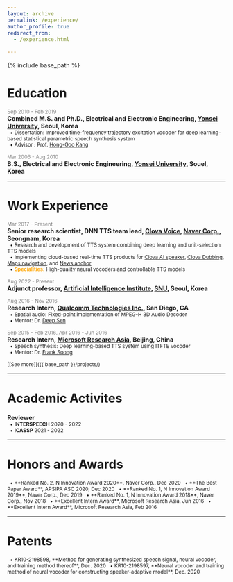 ```yaml
---
layout: archive
permalink: /experience/
author_profile: true
redirect_from: 
  - /experience.html

---
```


{% include base_path %}

# Education
<span style="color:gray"><small>Sep 2010 - Feb 2019</small></span>  
**Combined M.S. and Ph.D., Electrical and Electronic Engineering, [Yonsei University](https://www.yonsei.ac.kr/en_sc/index.jsp), Seoul, Korea**  
<small>
  &nbsp;&nbsp;&bull; Dissertation: Improved time-frequency trajectory excitation vocoder for deep learning-based statistical parametric speech synthesis system  
  &nbsp;&nbsp;&bull; Advisor : Prof. [Hong-Goo Kang](http://dsp.yonsei.ac.kr/)  
</small>

<span style="color:gray"><small>Mar 2006 - Aug 2010</small></span>  
**B.S., Electrical and Electronic Engineering, [Yonsei University](https://www.yonsei.ac.kr/en_sc/index.jsp), Souel, Korea**  

***
# Work Experience
<span style="color:gray"><small>Mar 2017 - Present</small></span>  
**Senior research scientist, DNN TTS team lead, [Clova Voice](https://clova.ai/ko), [Naver Corp.](https://www.navercorp.com/en), Seongnam, Korea**  
<small>
  &nbsp;&nbsp;&bull; Research and development of TTS system combining deep learning and unit-selection TTS models  
  &nbsp;&nbsp;&bull; Implementing cloud-based real-time TTS products for [Clova AI speaker](https://blog.naver.com/clova_ai/221409341851), [Clova Dubbing](https://clovadubbing.naver.com/), [Maps navigation](https://blog.naver.com/naver_map/222109060982), and [News anchor](https://blog.naver.com/clova_ai/221981676372)   
  &nbsp;&nbsp;&bull; **<strong style="color:orange">Specialities:</strong>** High-quality neural vocoders and controllable TTS models  
</small>

<span style="color:gray"><small>Aug 2022 - Present</small></span>  
**Adjunct professor, [Artificial Intelligence Institute](https://aiis.snu.ac.kr/eng/), [SNU](https://en.snu.ac.kr/index.html), Seoul, Korea**  

<span style="color:gray"><small>Aug 2016 - Nov 2016</small></span>  
**Research Intern, [Qualcomm Technologies Inc.](https://www.qualcomm.com/company?#about), San Diego, CA**  
<small>
  &nbsp;&nbsp;&bull; Spatial audio: Fixed-point implementation of MPEG-H 3D Audio Decoder  
  &nbsp;&nbsp;&bull; Mentor: Dr. [Deep Sen](https://www.researchgate.net/profile/Deep-Sen)  
</small>

<span style="color:gray"><small>Sep 2015 - Feb 2016, Apr 2016 - Jun 2016</small></span>  
**Research Intern, [Microsoft Research Asia](https://www.microsoft.com/en-us/research/lab/microsoft-research-asia/), Beijing, China**  
<small>
  &nbsp;&nbsp;&bull; Speech synthesis: Deep learning-based TTS system using ITFTE vocoder  
  &nbsp;&nbsp;&bull; Mentor: Dr. [Frank Soong](https://www.researchgate.net/profile/Frank-Soong)  
</small>

<small>[[See more]]({{ base_path }}/projects/)</small>  

***
# Academic Activites
**Reviewer**  
<small>
  &nbsp;&nbsp;&bull; **INTERSPEECH** 2020 - 2022  
  &nbsp;&nbsp;&bull; **ICASSP** 2021 - 2022  
</small>

***
# Honors and Awards
<small>
  &nbsp;&nbsp;&bull; **Ranked No. 2, N Innovation Award 2020**, Naver Corp., Dec 2020  
  &nbsp;&nbsp;&bull; **The Best Paper Award**, APSIPA ASC 2020, Dec 2020  
  &nbsp;&nbsp;&bull; **Ranked No. 1, N Innovation Award 2019**, Naver Corp., Dec 2019  
  &nbsp;&nbsp;&bull; **Ranked No. 1, N Innovation Award 2018**, Naver Corp., Nov 2018  
  &nbsp;&nbsp;&bull; **Excellent Intern Award**, Microsoft Research Asia, Jun 2016  
  &nbsp;&nbsp;&bull; **Excellent Intern Award**, Microsoft Research Asia, Feb 2016  
</small>

***
# Patents
<small>
  &nbsp;&nbsp;&bull; KR10-2198598, **Method for generating synthesized speech signal, neural vocoder, and training method thereof**, Dec. 2020  
  &nbsp;&nbsp;&bull; KR10-2198597, **Neural vocoder and training method of neural vocoder for constructing speaker-adaptive model**, Dec. 2020  
</small>

